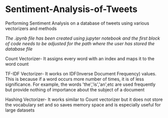 # Sentiment-Analysis-of-Tweets
Performing Sentiment Analysis on a database of tweets using various vectorizers and methods

*The .ipynb file has been created using jupyter notebook and the first block of code needs to be adjusted for the path where the user has stored the database file*

Count Vectorizer- It assigns every word with an index and maps it to the word count

TF-IDF Vectorizer- It works on IDF(Inverse Document Frequency) values. This is because if a word occurs more number of times, it is of less significance. For example, the words 'the','is','an',etc are used frequently but provide nothing of importance about the subject of a document

Hashing Vectorizer- It works similar to Count vectorizer but it does not store the vocabulary set and so saves memory space and is especially useful for large datasets
